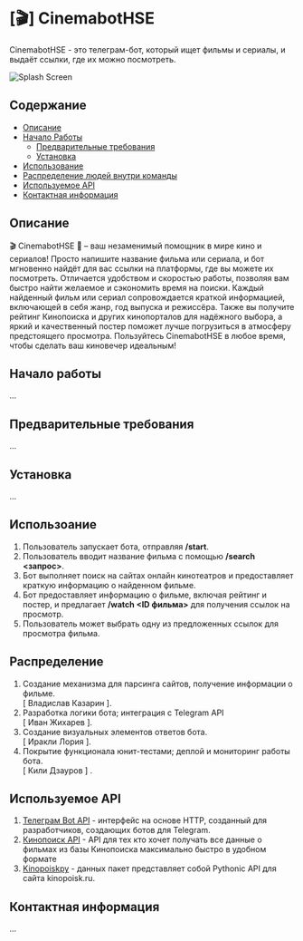 # [🎬] CinemabotHSE

CinemabotHSE - это телеграм-бот, который ищет фильмы и сериалы, и выдаёт ссылки, где их можно посмотреть. 

![Splash Screen](https://github.com/Zhikharevi/CinemabotHSE/assets/73641038/a86059c9-633b-489c-8fcf-f71416f9cb83)

## Содержание

- [Описание](#описание)
- [Начало Работы](#начало-работы)
  - [Предварительные требования](#предварительные-требования)
  - [Установка](#установка)
- [Использование](#использование)
- [Распределение людей внутри команды](#распределение)
- [Используемое API](#используемое-api)
- [Контактная информация](#контактная-информация)

## Описание 

🎬 CinemabotHSE 🌟 – ваш незаменимый помощник в мире кино и сериалов! Просто напишите название фильма или сериала, и бот мгновенно найдёт для вас ссылки на платформы, где вы можете их посмотреть. Отличается удобством и скоростью работы, позволяя вам быстро найти желаемое и сэкономить время на поиски. Каждый найденный фильм или сериал сопровождается краткой информацией, включающей в себя жанр, год выпуска и режиссёра. Также вы получите рейтинг Кинопоиска и других кинопорталов для надёжного выбора, а яркий и качественный постер поможет лучше погрузиться в атмосферу предстоящего просмотра. Пользуйтесь CinemabotHSE в любое время, чтобы сделать ваш киновечер идеальным!

## Начало работы

...

  ## Предварительные требования

  ...

  ## Установка

  ...

## Использоание
 
1. Пользователь запускает бота, отправляя **/start**.
2. Пользователь вводит название фильма с помощью **/search <запрос>**.
3. Бот выполняет поиск на сайтах онлайн кинотеатров и предоставляет краткую информацию о найденном фильме.
4. Бот предоставляет информацию о фильме, включая рейтинг и постер, и предлагает **/watch <ID фильма>** для получения ссылок на просмотр.
5. Пользователь может выбрать одну из предложенных ссылок для просмотра фильма.

## Распределение

1. Создание механизма для парсинга сайтов, получение информации о фильме.<br />[ Владислав Казарин ]. 
2. Разработка логики бота; интеграция с Telegram API<br />[ Иван Жихарев ].
3. Создание визуальных элементов ответов бота.<br />[ Иракли Лория ].  
4. Покрытие функционала юнит-тестами; деплой и мониторинг работы бота.<br />[ Кили Дзауров ] .  

## Используемое API

1. [Телеграм Bot API](https://core.telegram.org/bots/api) - интерфейс на основе HTTP, созданный для разработчиков, cоздающих ботов для Telegram.
2. [Кинопоиск API](https://kinopoisk.dev/) - API для тех кто хочет получать все данные о фильмах из базы Кинопоиска максимально быстро в удобном формате
3. [Kinopoiskpy](https://github.com/ramusus/kinopoiskpy) - данных пакет представляет собой Pythonic API для сайта kinopoisk.ru.

## Контактная информация

...
